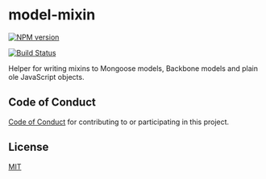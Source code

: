 # model-mixin
[![NPM version](https://badge.fury.io/js/model-mixin.png)](http://badge.fury.io/js/model-mixin)


[![Build Status](https://travis-ci.org/goodeggs/model-mixin.png)](https://travis-ci.org/goodeggs/model-mixin)

Helper for writing mixins to Mongoose models, Backbone models and plain ole JavaScript objects.

## Code of Conduct

[Code of Conduct](https://github.com/goodeggs/model-mixin/blob/master/CODE_OF_CONDUCT.md)
for contributing to or participating in this project.

## License

[MIT](https://github.com/goodeggs/model-mixin/blob/master/LICENSE.md)

